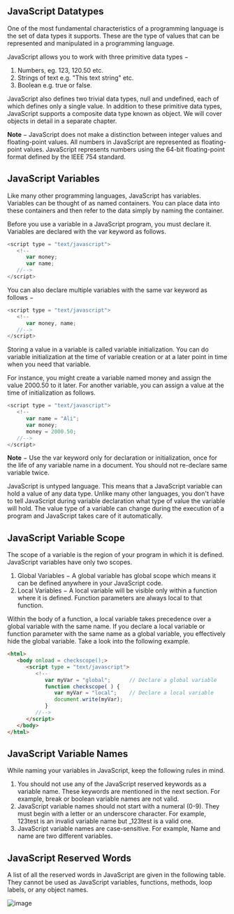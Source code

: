 ## JavaScript Datatypes
One of the most fundamental characteristics of a programming language is the set of data types it supports. These are the type of values that can be represented and manipulated in a programming language.

JavaScript allows you to work with three primitive data types −

1. Numbers, eg. 123, 120.50 etc.
2. Strings of text e.g. "This text string" etc.
3. Boolean e.g. true or false.

JavaScript also defines two trivial data types, null and undefined, each of which defines only a single value. In addition to these primitive data types, JavaScript supports a composite data type known as object. We will cover objects in detail in a separate chapter.

<b> Note </b> − JavaScript does not make a distinction between integer values and floating-point values. All numbers in JavaScript are represented as floating-point values. JavaScript represents numbers using the 64-bit floating-point format defined by the IEEE 754 standard.

## JavaScript Variables
Like many other programming languages, JavaScript has variables. Variables can be thought of as named containers. You can place data into these containers and then refer to the data simply by naming the container.

Before you use a variable in a JavaScript program, you must declare it. Variables are declared with the var keyword as follows.

```javascript
<script type = "text/javascript">
   <!--
      var money;
      var name;
   //-->
</script>
```

You can also declare multiple variables with the same var keyword as follows −

```javascript
<script type = "text/javascript">
   <!--
      var money, name;
   //-->
</script>
```

Storing a value in a variable is called variable initialization. You can do variable initialization at the time of variable creation or at a later point in time when you need that variable.

For instance, you might create a variable named money and assign the value 2000.50 to it later. For another variable, you can assign a value at the time of initialization as follows.

```javascript
<script type = "text/javascript">
   <!--
      var name = "Ali";
      var money;
      money = 2000.50;
   //-->
</script>
```

<b>Note</b> − Use the var keyword only for declaration or initialization, once for the life of any variable name in a document. You should not re-declare same variable twice.

JavaScript is untyped language. This means that a JavaScript variable can hold a value of any data type. Unlike many other languages, you don't have to tell JavaScript during variable declaration what type of value the variable will hold. The value type of a variable can change during the execution of a program and JavaScript takes care of it automatically.

## JavaScript Variable Scope
The scope of a variable is the region of your program in which it is defined. JavaScript variables have only two scopes.

1. Global Variables − A global variable has global scope which means it can be defined anywhere in your JavaScript code.
2. Local Variables − A local variable will be visible only within a function where it is defined. Function parameters are always local to that function.

Within the body of a function, a local variable takes precedence over a global variable with the same name. If you declare a local variable or function parameter with the same name as a global variable, you effectively hide the global variable. Take a look into the following example.

```html
<html>
   <body onload = checkscope();>   
      <script type = "text/javascript">
         <!--
            var myVar = "global";      // Declare a global variable
            function checkscope( ) {
               var myVar = "local";    // Declare a local variable
               document.write(myVar);
            }
         //-->
      </script>     
   </body>
</html>
```

## JavaScript Variable Names
While naming your variables in JavaScript, keep the following rules in mind.

1. You should not use any of the JavaScript reserved keywords as a variable name. These keywords are mentioned in the next section. For example, break or boolean variable names are not valid.
2. JavaScript variable names should not start with a numeral (0-9). They must begin with a letter or an underscore character. For example, 123test is an invalid variable name but _123test is a valid one.
3. JavaScript variable names are case-sensitive. For example, Name and name are two different variables.

## JavaScript Reserved Words
A list of all the reserved words in JavaScript are given in the following table. They cannot be used as JavaScript variables, functions, methods, loop labels, or any object names.

![image](https://user-images.githubusercontent.com/84008107/220398027-941cb44c-2ca0-4099-aa3e-c8b3dbb4950e.png)
